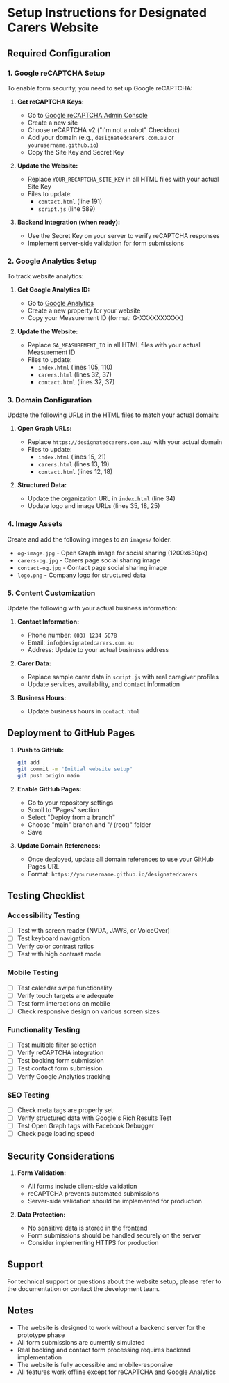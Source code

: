 # Setup Instructions for Designated Carers Website

## Required Configuration

### 1. Google reCAPTCHA Setup

To enable form security, you need to set up Google reCAPTCHA:

1. **Get reCAPTCHA Keys:**
   - Go to [Google reCAPTCHA Admin Console](https://www.google.com/recaptcha/admin)
   - Create a new site
   - Choose reCAPTCHA v2 ("I'm not a robot" Checkbox)
   - Add your domain (e.g., `designatedcarers.com.au` or `yourusername.github.io`)
   - Copy the Site Key and Secret Key

2. **Update the Website:**
   - Replace `YOUR_RECAPTCHA_SITE_KEY` in all HTML files with your actual Site Key
   - Files to update:
     - `contact.html` (line 191)
     - `script.js` (line 589)

3. **Backend Integration (when ready):**
   - Use the Secret Key on your server to verify reCAPTCHA responses
   - Implement server-side validation for form submissions

### 2. Google Analytics Setup

To track website analytics:

1. **Get Google Analytics ID:**
   - Go to [Google Analytics](https://analytics.google.com/)
   - Create a new property for your website
   - Copy your Measurement ID (format: G-XXXXXXXXXX)

2. **Update the Website:**
   - Replace `GA_MEASUREMENT_ID` in all HTML files with your actual Measurement ID
   - Files to update:
     - `index.html` (lines 105, 110)
     - `carers.html` (lines 32, 37)
     - `contact.html` (lines 32, 37)

### 3. Domain Configuration

Update the following URLs in the HTML files to match your actual domain:

1. **Open Graph URLs:**
   - Replace `https://designatedcarers.com.au/` with your actual domain
   - Files to update:
     - `index.html` (lines 15, 21)
     - `carers.html` (lines 13, 19)
     - `contact.html` (lines 12, 18)

2. **Structured Data:**
   - Update the organization URL in `index.html` (line 34)
   - Update logo and image URLs (lines 35, 18, 25)

### 4. Image Assets

Create and add the following images to an `images/` folder:

- `og-image.jpg` - Open Graph image for social sharing (1200x630px)
- `carers-og.jpg` - Carers page social sharing image
- `contact-og.jpg` - Contact page social sharing image
- `logo.png` - Company logo for structured data

### 5. Content Customization

Update the following with your actual business information:

1. **Contact Information:**
   - Phone number: `(03) 1234 5678`
   - Email: `info@designatedcarers.com.au`
   - Address: Update to your actual business address

2. **Carer Data:**
   - Replace sample carer data in `script.js` with real caregiver profiles
   - Update services, availability, and contact information

3. **Business Hours:**
   - Update business hours in `contact.html`

## Deployment to GitHub Pages

1. **Push to GitHub:**
   ```bash
   git add .
   git commit -m "Initial website setup"
   git push origin main
   ```

2. **Enable GitHub Pages:**
   - Go to your repository settings
   - Scroll to "Pages" section
   - Select "Deploy from a branch"
   - Choose "main" branch and "/ (root)" folder
   - Save

3. **Update Domain References:**
   - Once deployed, update all domain references to use your GitHub Pages URL
   - Format: `https://yourusername.github.io/designatedcarers`

## Testing Checklist

### Accessibility Testing
- [ ] Test with screen reader (NVDA, JAWS, or VoiceOver)
- [ ] Test keyboard navigation
- [ ] Verify color contrast ratios
- [ ] Test with high contrast mode

### Mobile Testing
- [ ] Test calendar swipe functionality
- [ ] Verify touch targets are adequate
- [ ] Test form interactions on mobile
- [ ] Check responsive design on various screen sizes

### Functionality Testing
- [ ] Test multiple filter selection
- [ ] Verify reCAPTCHA integration
- [ ] Test booking form submission
- [ ] Test contact form submission
- [ ] Verify Google Analytics tracking

### SEO Testing
- [ ] Check meta tags are properly set
- [ ] Verify structured data with Google's Rich Results Test
- [ ] Test Open Graph tags with Facebook Debugger
- [ ] Check page loading speed

## Security Considerations

1. **Form Validation:**
   - All forms include client-side validation
   - reCAPTCHA prevents automated submissions
   - Server-side validation should be implemented for production

2. **Data Protection:**
   - No sensitive data is stored in the frontend
   - Form submissions should be handled securely on the server
   - Consider implementing HTTPS for production

## Support

For technical support or questions about the website setup, please refer to the documentation or contact the development team.

## Notes

- The website is designed to work without a backend server for the prototype phase
- All form submissions are currently simulated
- Real booking and contact form processing requires backend implementation
- The website is fully accessible and mobile-responsive
- All features work offline except for reCAPTCHA and Google Analytics
